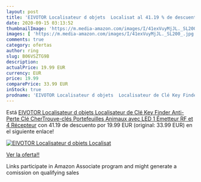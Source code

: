 ```yaml
---
layout: post
title: 'EIVOTOR Localisateur d objets  Localisat al 41.19 % de descuento'
date: 2020-09-15 03:13:52
thumbnailImage: 'https://m.media-amazon.com/images/I/41exVuyMjJL._SL200_.jpg'
images: [ 'https://m.media-amazon.com/images/I/41exVuyMjJL._SL200_.jpg' ]
comments: true
category: ofertas
author: ring
slug: B06VSZTG9B
description:
actualPrice: 19.99 EUR
currency: EUR
price: 19.99
comparePrice: 33.99 EUR
inStock: true
prodname: 'EIVOTOR Localisateur d objets  Localisateur de Clé Key Finder Anti-Perte Clé CherTrouve-clés  Portefeuilles  Animaux avec LED  1 Émetteur RF et 4 Récepteur'
---
```


Está [EIVOTOR Localisateur d objets  Localisateur de Clé Key Finder Anti-Perte Clé CherTrouve-clés  Portefeuilles  Animaux avec LED  1 Émetteur RF et 4 Récepteur](https://www.amazon.fr/dp/B06VSZTG9B/?tag=tolees0d-21) con 41.19 de descuento por 19.99 EUR (original: 33.99 EUR) en el siguiente enlace!

[![EIVOTOR Localisateur d objets  Localisat](https://m.media-amazon.com/images/I/41exVuyMjJL._SL200_.jpg)](https://www.amazon.fr/dp/B06VSZTG9B/?tag=tolees0d-21)

[Ver la oferta!!](https://www.amazon.fr/dp/B06VSZTG9B/?tag=tolees0d-21)

Links participate in Amazon Associate program and might generate a comission on qualifying sales


